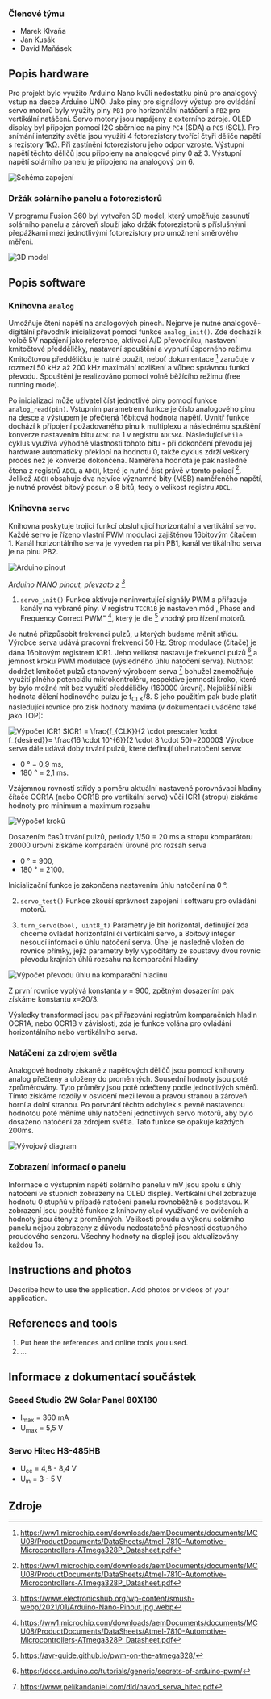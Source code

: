 ### Členové týmu

- Marek Klvaňa
- Jan Kusák
- David Maňásek

## Popis hardware

Pro projekt bylo využito Arduino Nano kvůli nedostatku pinů pro analogový vstup na desce Arduino UNO. Jako piny pro signálový výstup pro ovládání servo motorů byly využity piny `PB1` pro horizontální natáčení a `PB2` pro vertikální natáčení. Servo motory jsou napájeny z externího zdroje. OLED display byl připojen pomocí I2C sběrnice na piny `PC4` (SDA) a `PC5` (SCL). Pro snímání intenzity světla jsou využiti 4 fotorezistory tvořící čtyři děliče napětí s rezistory 1kΩ. Při zastínění fotorezistoru jeho odpor vzroste. Výstupní napětí těchto děličů jsou připojeny na analogové piny 0 až 3. Výstupní napětí solárního panelu je připojeno na analogový pin 6.

![Schéma zapojení](./img/schema.png)

### Držák solárního panelu a fotorezistorů
V programu Fusion 360 byl vytvořen 3D model, který umožňuje zasunutí solárního panelu a zároveň slouží jako držák fotorezistorů s příslušnými přepážkami mezi jednotlivými fotorezistory pro umožnení směrového měření.

![3D model](./img/3D_model.png)


## Popis software
### Knihovna `analog`
Umožňuje čtení napětí na analogových pinech. Nejprve je nutné analogově-digitální převodník inicializovat pomocí funkce `analog_init()`. Zde dochází k volbě 5V napájení jako reference, aktivaci A/D převodníku, nastavení kmitočtové předděličky, nastavení spouštění a vypnutí úsporného režimu. Kmitočtovou předděličku je nutné použít, neboť dokumentace [^1] zaručuje v rozmezí 50 kHz až 200 kHz maximální rozlišení a vůbec správnou funkci převodu. Spouštění je realizováno pomocí volně běžícího režimu (free running mode).

Po inicializaci může uživatel číst jednotlivé piny pomocí funkce `analog_read(pin)`. Vstupním parametrem funkce je číslo analogového pinu na desce a výstupem je přečtená 16bitová hodnota napětí. Uvnitř funkce dochází k připojení požadovaného pinu k multiplexu a následnému spuštění konverze nastavením bitu `ADSC` na 1 v registru `ADCSRA`. Následující `while` cyklus využívá výhodné vlastnosti tohoto bitu - při dokončení převodu jej hardware automaticky překlopí na hodnotu 0, takže cyklus zdrží veškerý proces než je konverze dokončena. Naměřená hodnota je pak následně čtena z registrů `ADCL` a `ADCH`, které je nutné číst právě v tomto pořadí [^1]. Jelikož `ADCH` obsahuje dva nejvíce významné bity (MSB) naměřeného napětí, je nutné provést bitový posun o 8 bitů, tedy o velikost registru `ADCL`. 

### Knihovna `servo`
Knihovna poskytuje trojici funkcí obsluhující horizontální a vertikální servo. Každé servo je řízeno vlastní PWM modulací zajištěnou 16bitovým čítačem 1. Kanál horizontálního serva je vyveden na pin PB1, kanál vertikálního serva je na pinu PB2.

![Arduino pinout](https://www.electronicshub.org/wp-content/smush-webp/2021/01/Arduino-Nano-Pinout.jpg.webp)

*Arduino NANO pinout, převzato z [^2]*

1. `servo_init()` 
Funkce aktivuje neninvertující signály PWM a přiřazuje kanály na vybrané piny. V registru `TCCR1B` je nastaven mód ,,Phase and Frequency Correct PWM" [^1], který je dle [^3] vhodný pro řízení motorů. 

Je nutné přizpůsobit frekvenci pulzů, u kterých budeme měnit střídu. Výrobce serva udává pracovní frekvenci 50 Hz. Strop modulace (čítače) je dána 16bitovým registrem ICR1. Jeho velikost nastavuje frekvenci pulzů [^4] a jemnost kroku PWM modulace (výsledného úhlu natočení serva). Nutnost dodržet kmitočet pulzů stanovený výrobcem serva [^5] bohužel znemožňuje využití plného potenciálu mikrokontroléru, respektive jemnosti kroko, které by bylo možné mít bez využití předděličky (160000 úrovní). Nejbližší nižší hodnota dělení hodinového pulzu je f<sub>CLK</sub>/8. S jeho použitím pak bude platit následující rovnice pro zisk hodnoty maxima (v dokumentaci uváděno také jako TOP):

![Výpočet ICR1](./img/rovnice1.png)
$ICR1 = \frac{f_{CLK}}{2 \cdot prescaler \cdot f_{desired}}= \frac{16 \cdot 10^{6}}{2 \cdot 8 \cdot 50}=20000$
Výrobce serva dále udává doby trvání pulzů, které definují úhel natočení serva:
- 0 ° = 0,9 ms,
- 180 ° = 2,1 ms.

Vzájemnou rovností střídy a poměru aktuální nastavené porovnávací hladiny čítače OCR1A (nebo OCR1B pro vertikální servo) vůči ICR1 (stropu) získáme hodnoty pro minimum a maximum rozsahu

![Výpočet kroků](./img/rovnice2.png)

Dosazením časů trvání pulzů, periody 1/50 = 20 ms a stropu komparátoru 20000 úrovní získáme komparační úrovně pro rozsah serva

- 0 ° = 900,
- 180 ° = 2100.

Inicializační funkce je zakončena nastavením úhlu natočení na 0 °.

2. `servo_test()`
Funkce zkouší správnost zapojení i softwaru pro ovládání motorů.

3. `turn_servo(bool, uint8_t)`
Parametry je bit horizontal, definující zda chceme ovládat horizontální či vertikální servo, a 8bitový integer nesoucí infomaci o úhlu natočení serva. Úhel je následně vložen do rovnice přímky, jejíž parametry byly vypočítány ze soustavy dvou rovnic převodu krajních úhlů rozsahu na komparační hladiny

![Výpočet převodu úhlu na komparační hladinu](./img/rovnice3.png)

Z první rovnice vyplývá konstanta <i>y</i> = 900, zpětným dosazením pak získáme konstantu <i>x</i>=20/3. 

Výsledky transformací jsou pak přiřazování registrům komparačních hladin OCR1A, nebo OCR1B v závislosti, zda je funkce volána pro ovládání horizontálního nebo vertikálního serva. 

### Natáčení za zdrojem světla

Analogové hodnoty získané z napěťových děličů jsou pomocí knihovny analog přečteny a uloženy do proměnných. Sousední hodnoty jsou poté zprůměrovány. Tyto průměry jsou poté odečteny podle jednotlivých směrů. Tímto získáme rozdíly v osvícení mezi levou a pravou stranou a zároveň horní a dolní stranou. Po porvnání těchto odchylek s pevně nastavenou hodnotou poté měníme úhly natočení jednotlivých servo motorů, aby bylo dosaženo natočení za zdrojem světla. Tato funkce se opakuje každých 200ms.

![Vývojový diagram](./img/nataceni.png)

### Zobrazení informací o panelu

Informace o výstupním napětí solárního panelu v mV jsou spolu s úhly natočení ve stupních zobrazeny na OLED displeji. Vertikální úhel zobrazuje hodnotu 0 stupňů v případě natočení panelu rovnoběžně s podstavou. K zobrazení jsou použité funkce z knihovny `oled` využívané ve cvičeních a hodnoty jsou čteny z proměnných. Velikosti proudu a výkonu solárního panelu nejsou zobrazeny z důvodu nedostatečné přesnosti dostupného proudového senzoru. Všechny hodnoty na displeji jsou aktualizovány každou 1s.

## Instructions and photos

Describe how to use the application. Add photos or videos of your application.

## References and tools

1. Put here the references and online tools you used.
2. ...

## Informace z dokumentací součástek
### Seeed Studio 2W Solar Panel 80X180  
- I<sub>max</sub> = 360 mA
- U<sub>max</sub> = 5,5 V

### Servo Hitec HS-485HB
- U<sub>cc</sub> = 4,8 - 8,4 V
- U<sub>in</sub> = 3 - 5 V

## Zdroje 
[^1]: https://ww1.microchip.com/downloads/aemDocuments/documents/MCU08/ProductDocuments/DataSheets/Atmel-7810-Automotive-Microcontrollers-ATmega328P_Datasheet.pdf
[^2]: https://www.electronicshub.org/wp-content/smush-webp/2021/01/Arduino-Nano-Pinout.jpg.webp
[^3]: https://avr-guide.github.io/pwm-on-the-atmega328/
[^4]: https://docs.arduino.cc/tutorials/generic/secrets-of-arduino-pwm/
[^5]: https://www.pelikandaniel.com/dld/navod_serva_hitec.pdf
 



